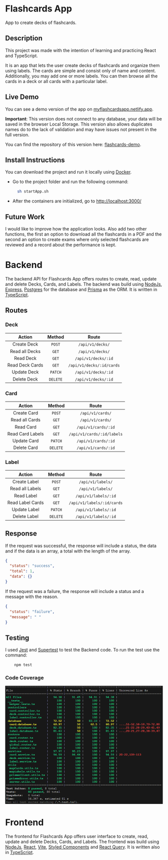 # Flashcards App

App to create decks of flashcards.

## Description

This project was made with the intention of learning and practicing React and TypeScript.

It is an app that lets the user create decks of flashcards and organize them using labels. The cards are simple and
consist only of name and content. Additionally, you may add one or more labels. You can then browse all the cards in a
deck or all cards with a particular label.

## Live Demo

You can see a demo version of the app on [myflashcardsapp.netlify.app](https://myflashcardsapp.netlify.app/).

**Important**: This version does not connect to any database, your data will be saved in the browser Local Storage. This
version also allows duplicates names do to the lack of validation and may have issues not present in the full version.

You can find the repository of this version here: [flashcards-demo](https://github.com/alvarosutter/flashcards-demo).

## Install Instructions

You can download the project and run it locally using [Docker](https://www.docker.com/).

- Go to the project folder and run the following command:
  ```bash
    sh startApp.sh
  ```
- After the containers are initialized, go to [http://localhost:3000/](http://localhost:3000/)

## Future Work

I would like to improve how the application looks. Also add two other functions, the first an option to download all the
flashcards in a PDF and the second an option to create exams where only selected flashcards are reviewed and a record
about the performance is kept.

# Backend

The backend API for Flashcards App offers routes to create, read, update and delete Decks, Cards, and Labels. The
backend was build using [NodeJs](https://nodejs.org/), [Express](https://expressjs.com/de/),
[Postgres](https://www.postgresql.org/) for the database and [Prisma](https://www.prisma.io/) as the ORM. It is written
in [TypeScript](https://www.typescriptlang.org/).

## Routes

### Deck

|   **Action**    | **Method** |         **Route**         |
| :-------------: | :--------: | :-----------------------: |
|   Create Deck   |   `POST`   |     `/api/v1/decks/`      |
| Read all Decks  |   `GET`    |     `/api/v1/decks/`      |
|    Read Deck    |   `GET`    |    `/api/v1/decks/:id`    |
| Read Deck Cards |   `GET`    | `/api/v1/decks/:id/cards` |
|   Update Deck   |  `PATCH`   |    `/api/v1/decks/:id`    |
|   Delete Deck   |  `DELETE`  |    `/api/v1/decks/:id`    |

### Card

|    **Action**    | **Method** |         **Route**          |
| :--------------: | :--------: | :------------------------: |
|   Create Card    |   `POST`   |      `/api/v1/cards/`      |
|  Read all Cards  |   `GET`    |      `/api/v1/cards/`      |
|    Read Card     |   `GET`    |    `/api/v1/cards/:id`     |
| Read Card Labels |   `GET`    | `/api/v1/cards/:id/labels` |
|   Update Card    |  `PATCH`   |    `/api/v1/cards/:id`     |
|   Delete Card    |  `DELETE`  |    `/api/v1/cards/:id`     |

### Label

|    **Action**    | **Method** |         **Route**          |
| :--------------: | :--------: | :------------------------: |
|   Create Label   |   `POST`   |     `/api/v1/labels/`      |
| Read all Labels  |   `GET`    |     `/api/v1/labels/`      |
|    Read Label    |   `GET`    |    `/api/v1/labels/:id`    |
| Read Label Cards |   `GET`    | `/api/v1/labels/:id/cards` |
|   Update Label   |  `PATCH`   |    `/api/v1/labels/:id`    |
|   Delete Label   |  `DELETE`  |    `/api/v1/labels/:id`    |

## Response

If the request was successful, the response will include a status, the data and if the data is an array, a total with
the length of the array.

```json
{
  "status": "success",
  "total": 1,
  "data": {}
}
```

If the request was a failure, the response will include a status and a message with the reason.

```json
{
  "status": "failure",
  "message": " "
}
```

## Testing

I used [Jest](https://jestjs.io/) and [Supertest](https://www.npmjs.com/package/supertest) to test the Backend code. To
run the test use the command:

```bash
    npm test
```

### Code Coverage

![code_coverage](./github/code_coverage.png)

# Frontend

The frontend for Flashcards App offers user interface to create, read, update and delete Decks, Cards, and Labels. The
frontend was build using [NodeJs](https://nodejs.org/), [React](https://react.dev/), [Vite](https://vitejs.dev/),
[Styled Components](https://styled-components.com/) and [React Query](https://tanstack.com/query/v3/). It is written
also in [TypeScript](https://www.typescriptlang.org/).
